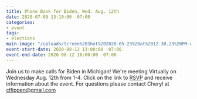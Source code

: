 ```yaml
---
title: Phone Bank for Biden, Wed. Aug. 12th
date: 2020-07-09 13:10:00 -07:00
categories:
- event
tags:
- elections
main-image: "/uploads/Screen%20Shot%202020-05-23%20at%2012.30.23%20PM-c4f6be.png"
event-start-date: 2020-08-12 13:00:00 -07:00
event-end-date: 2020-08-12 16:00:00 -07:00
---
```


Join us to make calls for Biden in Michigan! 
We're meeting Virtually on Wednesday Aug. 12th from 1-4.  Click on the link to [RSVP](https://docs.google.com/forms/d/e/1FAIpQLSfu_AVU30j4V-Hrvt-ibSUpgK_KPhSRdFHCV-AwTV--ChoxaQ/viewform) and receive information about the event. For questions please contact Cheryl at clfippen@gmail.com
